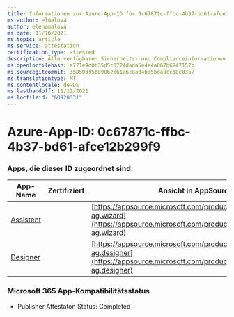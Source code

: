 ```yaml
---
title: Informationen zur Azure-App-ID für 0c67871c-ffbc-4b37-bd61-afce12b299f9
ms.author: elmalova
author: elenamalova
ms.date: 11/10/2021
ms.topic: article
ms.service: attestation
certification_type: attested
description: Alle verfügbaren Sicherheits- und Complianceinformationen für 0c67871c-ffbc-4b37-bd61-afce12b299f9.
ms.openlocfilehash: a771e9d0b35d5c3724dada5e4e4a067b6247157b
ms.sourcegitcommit: 358503f5b89862e61a6c8ad4ba5bda9ccd8e8357
ms.translationtype: MT
ms.contentlocale: de-DE
ms.lasthandoff: 11/12/2021
ms.locfileid: "60920331"
---
```

# <a name="azure-app-id-0c67871c-ffbc-4b37-bd61-afce12b299f9"></a>Azure-App-ID: 0c67871c-ffbc-4b37-bd61-afce12b299f9


### <a name="apps-associated-with-this-id"></a>Apps, die dieser ID zugeordnet sind:
| **App-Name** | **Zertifiziert** | **Ansicht in AppSource** |
|--------------|---------------|-----------------------|
| [Assistent](https://docs.microsoft.com/microsoft-365-app-certification/forward/officeatwork-ag.wizard) |  | [https://appsource.microsoft.com/product/office/officeatwork-ag.wizard](https://appsource.microsoft.com/product/office/officeatwork-ag.wizard) |
| [Designer](https://docs.microsoft.com/microsoft-365-app-certification/forward/officeatwork-ag.designer) |  | [https://appsource.microsoft.com/product/office/officeatwork-ag.designer](https://appsource.microsoft.com/product/office/officeatwork-ag.designer) |

### <a name="microsoft-365-app-compliance-status"></a>Microsoft 365 App-Kompatibilitätsstatus
- Publisher Attestaton Status: Completed

